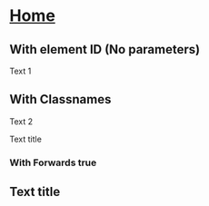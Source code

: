 <html lang="en">
<head>
    <meta charset="UTF-8">
    <meta http-equiv="X-UA-Compatible" content="IE=edge">
    <meta name="viewport" content="width=device-width, initial-scale=1.0">
    <title>Document</title>
    <link rel="stylesheet" href="css/TypeEffect.css">
    <script src="js/TypeEffect.js"></script>
</head>
<body>
    <h1><a href="index.html">Home</a></h1>
    <div class="typeEffectContainer">
        <h2>With element ID (No parameters)</h2>
        <p  id="a" class="typeEffect">Text 1</p>
        <script>
            initTypeEffect({id:'a'});
        </script>
        <h2>With Classnames</h2>
        <p  id="b" class="typeEffect">Text 2</p>
        <p  id="c" class="typeEffect">Text title</p>
        <script>
            let params = {
                id          : null,
                timeOut     : 0.2,
                forwards    : false,
                color       : 'red',
                blinkerColor: 'red'
            }
            initTypeEffect(params);
        </script>
        <h3>With Forwards true</h3>
        <h2 id="d" class="typeEffect">Text title</h2>
        <script>
            params = {
                id          : 'd',
                timeOut     : 0.2,
                forwards    : true,
                color       : 'violet',
                blinkerColor: 'black'
            }
            initTypeEffect(params);
        </script>
    </div>
</body>
</html>